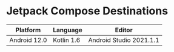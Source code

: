 # Jetpack Compose Destinations

| Platform | Language | Editor |
| --- | --- | --- |
| Android 12.0 | Kotlin 1.6 | Android Studio 2021.1.1 |
